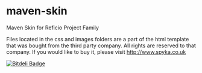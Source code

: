 maven-skin
==========

Maven Skin for Reficio Project Family

Files located in the css and images folders are a part of the html template that was bought from the third party company.
All rights are reserved to that company. If you would like to buy it, please visit http://www.spyka.co.uk

[![Bitdeli Badge](https://d2weczhvl823v0.cloudfront.net/reficio/maven-skin/trend.png)](https://bitdeli.com/free "Bitdeli Badge")

